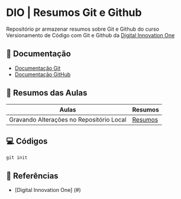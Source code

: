 
# DIO | Resumos Git e Github

Repositório pr armazenar resumos sobre Git e Github do curso Versionamento de Código com Git e Github da [Digital Innovation One](https://web.dio.me/course/versionamento-de-codigo-com-git-e-github/learning/f3cbaa66-efbd-4c25-842e-2069c188c066/)

## 📕 Documentação
- [Documentação Git](https://git-scm.com/doc)
- [Documentação GitHub](https://docs.github.com/pt/get-started/writing-on-github)

## 📒 Resumos das Aulas

| Aulas | Resumos |
|-------|---------|
|Gravando Alterações no Repositório Local| [Resumos](#)|

## 💻 Códigos

```
git init

```

## 🔎 Referências
 - [Digital Innovation One] (#)